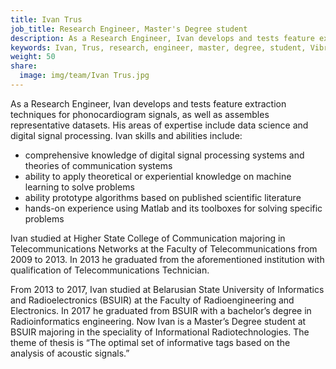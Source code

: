 ```yaml
---
title: Ivan Trus
job_title: Research Engineer, Master's Degree student
description: As a Research Engineer, Ivan develops and tests feature extraction techniques for phonocardiogram signals, as well as assembles representative datasets. 
keywords: Ivan, Trus, research, engineer, master, degree, student, VibroBox, digital, signal, processing, software, testing, data, science, medtech, phonocardiogram, signal
weight: 50
share:
  image: img/team/Ivan Trus.jpg
---
```

As a Research Engineer, Ivan develops and tests feature extraction techniques for phonocardiogram signals, as well as assembles representative datasets. His areas of expertise include data science and digital signal processing. Ivan skills and abilities include:

* comprehensive knowledge of digital signal processing systems and theories of communication systems
* ability to apply theoretical or experiential knowledge on machine learning to solve problems
* ability prototype algorithms based on published scientific literature
* hands-on experience using Matlab and its toolboxes for solving specific problems

Ivan studied at Higher State College of Communication majoring in Telecommunications Networks at the Faculty of Telecommunications from 2009 to 2013. In 2013 he graduated from the aforementioned institution with qualification of Telecommunications Technician.

From 2013 to 2017, Ivan studied at Belarusian State University of Informatics and Radioelectronics (BSUIR) at the Faculty of Radioengineering and Electronics. In 2017 he graduated from BSUIR with a bachelor’s degree in Radioinformatics engineering.
Now Ivan is a Master’s Degree student at BSUIR majoring in the speciality of Informational Radiotechnologies. The theme of thesis is “The optimal set of informative tags based on the analysis of acoustic signals.”
